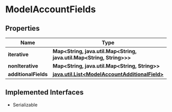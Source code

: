 

# ModelAccountFields


## Properties

Name | Type | Description | Notes
------------ | ------------- | ------------- | -------------
**iterative** | **Map&lt;String, java.util.Map&lt;String, java.util.Map&lt;String, String&gt;&gt;&gt;** |  | 
**nonIterative** | **Map&lt;String, java.util.Map&lt;String, String&gt;&gt;** |  |  [optional]
**additionalFields** | [**java.util.List&lt;ModelAccountAdditionalField&gt;**](ModelAccountAdditionalField.md) |  |  [optional]


## Implemented Interfaces

* Serializable


